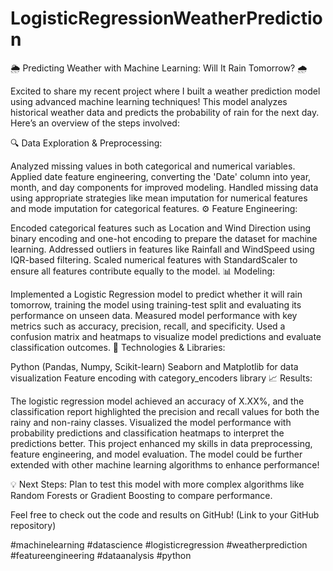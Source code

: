 # LogisticRegressionWeatherPrediction
🌦️ Predicting Weather with Machine Learning: Will It Rain Tomorrow? 🌧️

Excited to share my recent project where I built a weather prediction model using advanced machine learning techniques! This model analyzes historical weather data and predicts the probability of rain for the next day. Here’s an overview of the steps involved:

🔍 Data Exploration & Preprocessing:

Analyzed missing values in both categorical and numerical variables.
Applied date feature engineering, converting the 'Date' column into year, month, and day components for improved modeling.
Handled missing data using appropriate strategies like mean imputation for numerical features and mode imputation for categorical features.
⚙️ Feature Engineering:

Encoded categorical features such as Location and Wind Direction using binary encoding and one-hot encoding to prepare the dataset for machine learning.
Addressed outliers in features like Rainfall and WindSpeed using IQR-based filtering.
Scaled numerical features with StandardScaler to ensure all features contribute equally to the model.
📊 Modeling:

Implemented a Logistic Regression model to predict whether it will rain tomorrow, training the model using training-test split and evaluating its performance on unseen data.
Measured model performance with key metrics such as accuracy, precision, recall, and specificity.
Used a confusion matrix and heatmaps to visualize model predictions and evaluate classification outcomes.
🔧 Technologies & Libraries:

Python (Pandas, Numpy, Scikit-learn)
Seaborn and Matplotlib for data visualization
Feature encoding with category_encoders library
📈 Results:

The logistic regression model achieved an accuracy of X.XX%, and the classification report highlighted the precision and recall values for both the rainy and non-rainy classes.
Visualized the model performance with probability predictions and classification heatmaps to interpret the predictions better.
This project enhanced my skills in data preprocessing, feature engineering, and model evaluation. The model could be further extended with other machine learning algorithms to enhance performance!

💡 Next Steps: Plan to test this model with more complex algorithms like Random Forests or Gradient Boosting to compare performance.

Feel free to check out the code and results on GitHub! (Link to your GitHub repository)

#machinelearning #datascience #logisticregression #weatherprediction #featureengineering #dataanalysis #python

